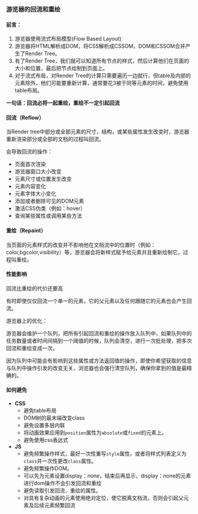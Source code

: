 ### 游览器的回流和重绘

#### 前言：

1. 游览器使用流式布局模型(Flow Based Layout)
2. 游览器将HTML解析成DOM，将CSS解析成CSSOM，DOM和CSSOM合并产生了Render Tree。
3. 有了Render Tree，我们就可以知道所有节点的样式，然后计算他们在页面的大小和位置，最后把节点绘制到页面上。
4. 对于流式布局，对Render Tree的计算只需要遍历一边就行，但table及内部的元素除外，他们可能要重新计算，通常要花3被于同等元素的时间，避免使用table布局。

**一句话：回流必将一起重绘，重绘不一定引起回流**

#### 回流（Reflow）

当Render tree中部分或全部元素的尺寸，结构，或某些属性发生改变时，游览器重新渲染部分或全部的文档的过程叫回流。

会导致回流的操作：

- 页面首次渲染
- 游览器窗口大小改变
- 元素尺寸或位置发生改变
- 元素内容变化
- 元素字体大小变化
- 添加或者删除可见的DOM元素
- 激活CSS伪类（例如：hover）
- 查询某些属性或调用某些方法

#### 重绘（Repaint）

当页面的元素样式的改变并不影响他在文档流中的位置时（例如：color,bgcolor,visibility）等，游览器会将新样式赋予给元素并且重新绘制它，过程叫重绘。

#### 性能影响

回流比重绘的代价还要高

有时即使仅仅回流一个单一的元素，它的父元素以及任何跟随它的元素也会产生回流。

游览器上的优化：

游览器会维护一个队列，把所有引起回流和重绘的操作放入队列中，如果队列中的任务数量或者时间间隔到一个阈值的时候，队列会清空，进行一次批处理，把多次回流和重绘变成一次。

因为队列中可能会有影响到这些属性或方法返回值的操作，即使你希望获取的信息与队列中操作引发的改变无关，浏览器也会强行清空队列，确保你拿到的值是最精确的。

#### 如何避免

- **CSS**
  - 避免table布局
  - DOM树的最末端改变class
  - 避免设置多层内联
  - 将动画效果应用到`position`属性为`absolute`或`fixed`的元素上。
  - 避免使用css表达式
- **JS**
  - 避免频繁操作样式，最好一次性重写`style`属性，或者将样式列表定义为`class`并一次性更改`class`属性。
  - 避免频繁操作DOM。
  - 可以先为元素设置display：none，结束后再显示，display：none的元素进行dom操作不会引发回流和重绘
  - 避免读取引发回流、重绘的属性。
  - 对具有复杂动画的元素使用绝对定位，使它脱离文档流，否则会引起父元素及后续元素频繁回流